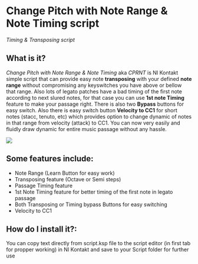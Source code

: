 # Change Pitch with Note Range &amp; Note Timing script

*Timing & Transposing script*

## What is it?
*Change Pitch with Note Range &amp; Note Timing* aka *CPRNT* is NI Kontakt simple script that can provide easy note **transposing** with your defined **note range** without compromising any keyswitches you have above or bellow that range. Also lots of legato patches have a bad timing of the first note according to next slured notes, for that case you can use **1st note Timing** feature to make your passage right. There is also two **Bypass** buttons for easy switch. Also there is easy switch button **Velocity to CC1** for short notes (stacc, tenuto, etc) which provides option to change dynamic of notes in that range from velocity (attack) to CC1. You can now very easily and fluidly draw dynamic for entire music passage without any hassle. 

![](https://dominiksvoboda.com/wp-content/uploads/2022/10/dominiksvoboda.com-cprnt-e1666215969753.png)

## Some features include:
* Note Range (Learn Button for easy work)
* Transposing feature (Octave or Semi steps)
* Passage Timing feature
* 1st Note Timing feature for better timing of the first note in legato passage
* Both Transposing or Timing bypass Buttons for easy switching
* Velocity to CC1

## How do I install it?:
You can copy text directly from script.ksp file to the script editor (in first tab for propper working) in NI Kontakt and save to your Script folder for further use
